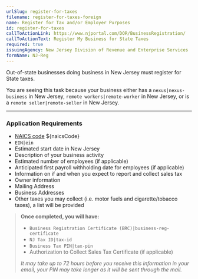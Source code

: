 ```yaml
---
urlSlug: register-for-taxes
filename: register-for-taxes-foreign
name: Register for Tax and/or Employer Purposes
id: register-for-taxes
callToActionLink: https://www.njportal.com/DOR/BusinessRegistration/
callToActionText: Register My Business for State Taxes
required: true
issuingAgency: New Jersey Division of Revenue and Enterprise Services
formName: NJ-Reg
---
```

Out-of-state businesses doing business in New Jersey must register for State taxes.

You are seeing this task because your business either has a `nexus|nexus-business` in New Jersey, `remote workers|remote-worker` in New Jersey, or is a `remote seller|remote-seller` in New Jersey.

- - -

### Application Requirements

* [NAICS code](/tasks/determine-naics-code) ${naicsCode}
*  `EIN|ein` 
* Estimated start date in New Jersey 
* Description of your business activity
* Estimated number of employees (if applicable)
* Anticipated first payroll withholding date for employees (if applicable)
* Information on if and when you expect to report and collect sales tax
* Owner information
* Mailing Address
* Business Addresses
* Other taxes you may collect (i.e. motor fuels and cigarette/tobacco taxes), a list will be provided

> **Once completed, you will have:**
>
> *  `Business Registration Certificate (BRC)|business-reg-certificate` 
> *  `NJ Tax ID|tax-id` 
> *  `Business Tax PIN|tax-pin` 
> * Authorization to Collect Sales Tax Certificate (if applicable)
>
> *It may take up to 72 hours before you receive this information in your email, your PIN may take longer as it will be sent through the mail.*